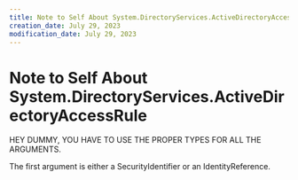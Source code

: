 ```yaml
---
title: Note to Self About System.DirectoryServices.ActiveDirectoryAccessRule
creation_date: July 29, 2023
modification_date: July 29, 2023
---
```



# Note to Self About System.DirectoryServices.ActiveDirectoryAccessRule

HEY DUMMY, YOU HAVE TO USE THE PROPER TYPES FOR ALL THE ARGUMENTS.

The first argument is either a SecurityIdentifier or an IdentityReference.

